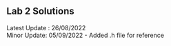 Lab 2 Solutions
---
Latest Update : 26/08/2022      
Minor Update: 05/09/2022 - Added .h file for reference
